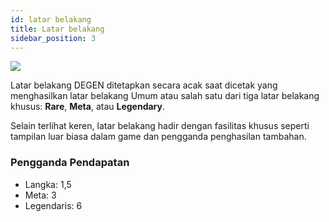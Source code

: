 ```yaml
---
id: latar belakang
title: Latar belakang
sidebar_position: 3
---
```


![](/img/rngBackgrounds.gif)

Latar belakang DEGEN ditetapkan secara acak saat dicetak yang menghasilkan latar belakang Umum atau salah satu dari tiga latar belakang khusus: **Rare**, **Meta**, atau **Legendary**.

Selain terlihat keren, latar belakang hadir dengan fasilitas khusus seperti tampilan luar biasa dalam game dan pengganda penghasilan tambahan.

### Pengganda Pendapatan

- Langka: 1,5
- Meta: 3
- Legendaris: 6
